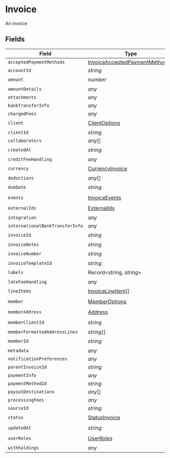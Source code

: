 # Invoice

An invoice


## Fields

| Field                                                                                   | Type                                                                                    | Required                                                                                | Description                                                                             |
| --------------------------------------------------------------------------------------- | --------------------------------------------------------------------------------------- | --------------------------------------------------------------------------------------- | --------------------------------------------------------------------------------------- |
| `acceptedPaymentMethods`                                                                | [InvoiceAcceptedPaymentMethods](../../models/shared/invoiceacceptedpaymentmethods.md)[] | :heavy_minus_sign:                                                                      | N/A                                                                                     |
| `accountId`                                                                             | *string*                                                                                | :heavy_minus_sign:                                                                      | N/A                                                                                     |
| `amount`                                                                                | *number*                                                                                | :heavy_check_mark:                                                                      | N/A                                                                                     |
| `amountDetails`                                                                         | *any*                                                                                   | :heavy_minus_sign:                                                                      | N/A                                                                                     |
| `attachments`                                                                           | *any*                                                                                   | :heavy_minus_sign:                                                                      | N/A                                                                                     |
| `bankTransferInfo`                                                                      | *any*                                                                                   | :heavy_minus_sign:                                                                      | N/A                                                                                     |
| `chargedFees`                                                                           | *any*                                                                                   | :heavy_minus_sign:                                                                      | N/A                                                                                     |
| `client`                                                                                | [ClientOptions](../../models/shared/clientoptions.md)                                   | :heavy_check_mark:                                                                      | N/A                                                                                     |
| `clientId`                                                                              | *string*                                                                                | :heavy_minus_sign:                                                                      | N/A                                                                                     |
| `collaborators`                                                                         | *any*[]                                                                                 | :heavy_minus_sign:                                                                      | N/A                                                                                     |
| `createdAt`                                                                             | *string*                                                                                | :heavy_check_mark:                                                                      | N/A                                                                                     |
| `creditFeeHandling`                                                                     | *any*                                                                                   | :heavy_minus_sign:                                                                      | N/A                                                                                     |
| `currency`                                                                              | [CurrencyInvoice](../../models/shared/currencyinvoice.md)                               | :heavy_check_mark:                                                                      | N/A                                                                                     |
| `deductions`                                                                            | *any*[]                                                                                 | :heavy_minus_sign:                                                                      | N/A                                                                                     |
| `dueDate`                                                                               | *string*                                                                                | :heavy_check_mark:                                                                      | N/A                                                                                     |
| `events`                                                                                | [InvoiceEvents](../../models/shared/invoiceevents.md)                                   | :heavy_check_mark:                                                                      | N/A                                                                                     |
| `externalIds`                                                                           | [ExternalIds](../../models/shared/externalids.md)                                       | :heavy_check_mark:                                                                      | N/A                                                                                     |
| `integration`                                                                           | *any*                                                                                   | :heavy_minus_sign:                                                                      | N/A                                                                                     |
| `internationalBankTransferInfo`                                                         | *any*                                                                                   | :heavy_minus_sign:                                                                      | N/A                                                                                     |
| `invoiceId`                                                                             | *string*                                                                                | :heavy_check_mark:                                                                      | N/A                                                                                     |
| `invoiceNotes`                                                                          | *string*                                                                                | :heavy_minus_sign:                                                                      | N/A                                                                                     |
| `invoiceNumber`                                                                         | *string*                                                                                | :heavy_check_mark:                                                                      | N/A                                                                                     |
| `invoiceTemplateId`                                                                     | *string*                                                                                | :heavy_minus_sign:                                                                      | N/A                                                                                     |
| `labels`                                                                                | Record<string, *string*>                                                                | :heavy_check_mark:                                                                      | N/A                                                                                     |
| `lateFeeHandling`                                                                       | *any*                                                                                   | :heavy_minus_sign:                                                                      | N/A                                                                                     |
| `lineItems`                                                                             | [InvoiceLineItem](../../models/shared/invoicelineitem.md)[]                             | :heavy_check_mark:                                                                      | N/A                                                                                     |
| `member`                                                                                | [MemberOptions](../../models/shared/memberoptions.md)                                   | :heavy_check_mark:                                                                      | N/A                                                                                     |
| `memberAddress`                                                                         | [Address](../../models/shared/address.md)                                               | :heavy_check_mark:                                                                      | N/A                                                                                     |
| `memberClientId`                                                                        | *string*                                                                                | :heavy_check_mark:                                                                      | N/A                                                                                     |
| `memberFormattedAddressLines`                                                           | *string*[]                                                                              | :heavy_minus_sign:                                                                      | N/A                                                                                     |
| `memberId`                                                                              | *string*                                                                                | :heavy_check_mark:                                                                      | N/A                                                                                     |
| `metadata`                                                                              | *any*                                                                                   | :heavy_minus_sign:                                                                      | N/A                                                                                     |
| `notificationPreferences`                                                               | *any*                                                                                   | :heavy_minus_sign:                                                                      | N/A                                                                                     |
| `parentInvoiceId`                                                                       | *string*                                                                                | :heavy_minus_sign:                                                                      | N/A                                                                                     |
| `paymentInfo`                                                                           | *any*                                                                                   | :heavy_minus_sign:                                                                      | N/A                                                                                     |
| `paymentMethodId`                                                                       | *string*                                                                                | :heavy_minus_sign:                                                                      | N/A                                                                                     |
| `payoutDestinations`                                                                    | *any*[]                                                                                 | :heavy_minus_sign:                                                                      | N/A                                                                                     |
| `processingFees`                                                                        | *any*                                                                                   | :heavy_minus_sign:                                                                      | N/A                                                                                     |
| `sourceId`                                                                              | *string*                                                                                | :heavy_minus_sign:                                                                      | N/A                                                                                     |
| `status`                                                                                | [StatusInvoice](../../models/shared/statusinvoice.md)                                   | :heavy_check_mark:                                                                      | N/A                                                                                     |
| `updatedAt`                                                                             | *string*                                                                                | :heavy_check_mark:                                                                      | N/A                                                                                     |
| `userRoles`                                                                             | [UserRoles](../../models/shared/userroles.md)                                           | :heavy_check_mark:                                                                      | N/A                                                                                     |
| `withholdings`                                                                          | *any*                                                                                   | :heavy_minus_sign:                                                                      | N/A                                                                                     |